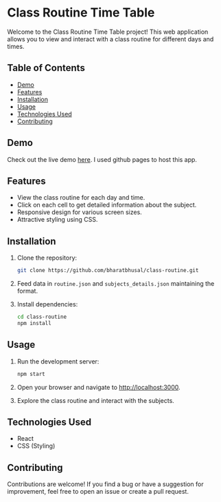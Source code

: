 # Class Routine Time Table

Welcome to the Class Routine Time Table project! This web application allows you to view and interact with a class routine for different days and times.

## Table of Contents

- [Demo](#demo)
- [Features](#features)
- [Installation](#installation)
- [Usage](#usage)
- [Technologies Used](#technologies-used)
- [Contributing](#contributing)

## Demo

Check out the live demo [here](https://bharatbhusal.github.io/class-routine). I used github pages to host this app. 
## Features

- View the class routine for each day and time.
- Click on each cell to get detailed information about the subject.
- Responsive design for various screen sizes.
- Attractive styling using CSS.

## Installation

1. Clone the repository:

   ```bash
   git clone https://github.com/bharatbhusal/class-routine.git
   ```
2. Feed data in `routine.json` and `subjects_details.json` maintaining the format.
3. Install dependencies:

   ```bash
   cd class-routine
   npm install
   ```

## Usage

1. Run the development server:

   ```bash
   npm start
   ```

2. Open your browser and navigate to [http://localhost:3000](http://localhost:3000).

3. Explore the class routine and interact with the subjects.

## Technologies Used

- React
- CSS (Styling)

## Contributing

Contributions are welcome! If you find a bug or have a suggestion for improvement, feel free to open an issue or create a pull request.
